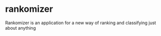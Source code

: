 # rankomizer
Rankomizer is an application for a new way of ranking and classifying just about anything
